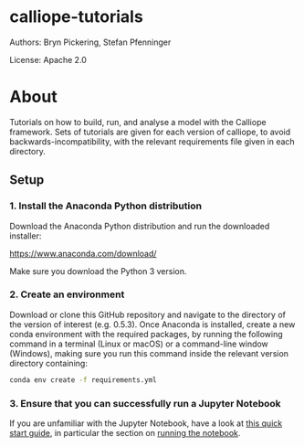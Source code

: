 # calliope-tutorials

Authors: Bryn Pickering, Stefan Pfenninger

License: Apache 2.0

# About

Tutorials on how to build, run, and analyse a model with the Calliope framework. Sets of tutorials are given for each version of calliope, to avoid backwards-incompatibility, with the relevant requirements file given in each directory.

## Setup

### 1. Install the Anaconda Python distribution

Download the Anaconda Python distribution and run the downloaded installer:

https://www.anaconda.com/download/

Make sure you download the Python 3 version.

### 2. Create an environment

Download or clone this GitHub repository and navigate to the directory of the version of interest (e.g. 0.5.3). Once Anaconda is installed, create a new conda environment with the required packages, by running the following command in a terminal (Linux or macOS) or a command-line window (Windows), making sure you run this command inside the relevant version directory containing:

```bash
conda env create -f requirements.yml
```

### 3. Ensure that you can successfully run a Jupyter Notebook

If you are unfamiliar with the Jupyter Notebook, have a look at [this quick start guide](https://jupyter-notebook-beginner-guide.readthedocs.io/en/latest/index.html), in particular the section on [running the notebook](https://jupyter-notebook-beginner-guide.readthedocs.io/en/latest/execute.html).
